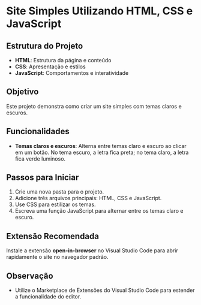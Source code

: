 
# Site Simples Utilizando HTML, CSS e JavaScript

## Estrutura do Projeto
- **HTML**: Estrutura da página e conteúdo
- **CSS**: Apresentação e estilos
- **JavaScript**: Comportamentos e interatividade

## Objetivo
Este projeto demonstra como criar um site simples com temas claros e escuros. 

## Funcionalidades
- **Temas claros e escuros**: Alterna entre temas claro e escuro ao clicar em um botão. No tema escuro, a letra fica preta; no tema claro, a letra fica verde luminoso.

## Passos para Iniciar
1. Crie uma nova pasta para o projeto.
2. Adicione três arquivos principais: HTML, CSS e JavaScript.
3. Use CSS para estilizar os temas.
4. Escreva uma função JavaScript para alternar entre os temas claro e escuro.

## Extensão Recomendada
Instale a extensão **open-in-browser** no Visual Studio Code para abrir rapidamente o site no navegador padrão.

## Observação
- Utilize o Marketplace de Extensões do Visual Studio Code para estender a funcionalidade do editor.



